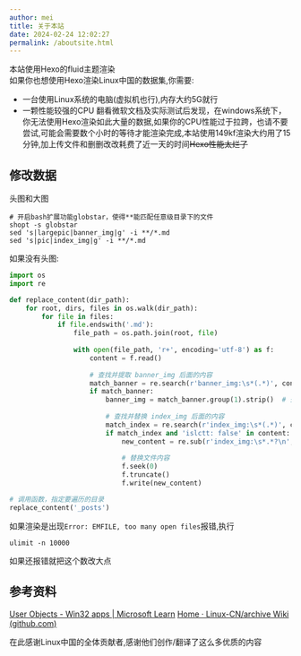 ```yaml
---
author: mei
title: 关于本站
date: 2024-02-24 12:02:27
permalink: /aboutsite.html
---
```

本站使用Hexo的fluid主题渲染 </br>
如果你也想使用Hexo渲染Linux中国的数据集,你需要:
* 一台使用Linux系统的电脑(虚拟机也行),内存大约5G就行
* 一颗性能较强的CPU
翻看微软文档及实际测试后发现，在windows系统下，你无法使用Hexo渲染如此大量的数据,如果你的CPU性能过于拉跨，也请不要尝试,可能会需要数个小时的等待才能渲染完成,本站使用149kf渲染大约用了15分钟,加上传文件和删删改改耗费了近一天的时间~~Hexo性能太烂了~~
## 修改数据
头图和大图
```shell
# 开启bash扩展功能globstar，使得**能匹配任意级目录下的文件
shopt -s globstar
sed 's|largepic|banner_img|g' -i **/*.md
sed 's|pic|index_img|g' -i **/*.md
```

如果没有头图:
```python
import os
import re

def replace_content(dir_path):
    for root, dirs, files in os.walk(dir_path):
        for file in files:
            if file.endswith('.md'):
                file_path = os.path.join(root, file)
                
                with open(file_path, 'r+', encoding='utf-8') as f:
                    content = f.read()
                    
                    # 查找并提取 banner_img 后面的内容
                    match_banner = re.search(r'banner_img:\s*(.*)', content, re.IGNORECASE | re.MULTILINE)
                    if match_banner:
                        banner_img = match_banner.group(1).strip()  # 去除两边空白字符
                        
                        # 查找并替换 index_img 后面的内容
                        match_index = re.search(r'index_img:\s*(.*)', content, re.IGNORECASE | re.MULTILINE)
                        if match_index and 'islctt: false' in content:
                            new_content = re.sub(r'index_img:\s*.*?\n', f'index_img: {banner_img}\n', content, flags=re.IGNORECASE | re.MULTILINE)
                            
                            # 替换文件内容
                            f.seek(0)
                            f.truncate()
                            f.write(new_content)

# 调用函数，指定要遍历的目录
replace_content('_posts')
```

如果渲染是出现`Error: EMFILE, too many open files`报错,执行
```shell
ulimit -n 10000
```
如果还报错就把这个数改大点

## 参考资料
[User Objects - Win32 apps | Microsoft Learn](https://learn.microsoft.com/en-us/windows/win32/sysinfo/user-objects)
[Home · Linux-CN/archive Wiki (github.com)](https://github.com/Linux-CN/archive/wiki)

在此感谢Linux中国的全体贡献者,感谢他们创作/翻译了这么多优质的内容